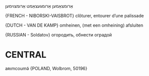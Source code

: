 אַרומצאַמען
אַרומגעצאַמט
אַרומצוימען

{FRENCH - NIBORSKI-VAISBROT}
clôturer, entourer d’une palissade

{DUTCH - VAN DE KAMP}
omheinen, (met een omheining) afsluiten

{RUSSIAN - Soldatov}
огородить, обнести оградой

CENTRAL
========

aʀɩmcoumə̃ {POLAND, Wolbrom, 50196}